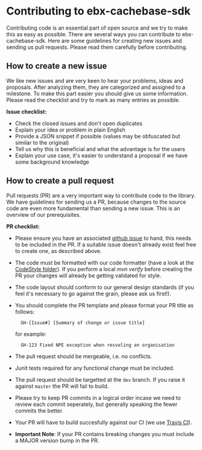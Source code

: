# Contributing to ebx-cachebase-sdk

Contributing code is an essential part of open source and we try to make this as easy as possible. There are several ways you can contribute to ebx-cachebase-sdk.  Here are some guidelines for creating new issues and sending us pull requests. Please read them carefully before contributing.

## How to create a new issue

We like new issues and are very keen to hear your problems, ideas and proposals. After analyzing them, they are categorized and assigned to a milestone. To make this part easier you should give us some information. Please read the checklist and try to mark as many entries as possible.

**Issue checklist:**
* Check the closed issues and don't open duplicates
* Explain your idea or problem in plain English
* Provide a JSON snippet if possible (values may be obfuscated but similar to the original)
* Tell us why this is beneficial and what the advantage is for the users
* Explain your use case, it's easier to understand a proposal if we have some background knowledge

## How to create a pull request

Pull requests (PR) are a very important way to contribute code to the library. We have guidelines for sending us a PR, because changes to the source code are even more fundamental than sending a new issue. This is an overview of our prerequisites.

**PR checklist:**
* Please ensure you have an associated [github issue](https://github.com/ebx/ebx-cachebase-sdk/issues) to hand, this needs to be included in the PR. If a suitable issue doesn't already exist feel free to create one, as described above.
* The code must be formatted with our code formatter (have a look at the [CodeStyle folder](https://github.com/ebx/ebx-cachebase-sdk/tree/master/CodeStyle)). If you perform a local *mvn verify* before creating the PR your changes will already be getting validated for style.
* The code layout should conform to our general design standards (if you feel it's necessary to go against the grain, please ask us first!).
* You should complete the PR template and please format your PR title as follows:

        GH-[Issue#] [Summary of change or issue title]

  for example:
  
        GH-123 Fixed NPE exception when resvoling an organisation

* The pull request should be mergeable, i.e. no conflicts.
* Junit tests required for any functional change must be included.
* The pull request should be targetted at the `dev` branch. If you raise it against `master` the PR will fail to build.
* Please try to keep PR commits in a logical order incase we need to review each commit seperately, but generally speaking the fewer commits the better.
* Your PR will have to build succesfully against our CI (we use [Travis CI](https://travis-ci.org/ebx/ebx-cachebase-sdk)).
* **Important Note**: If your PR contains breaking changes you must include a MAJOR version bump in the PR.
